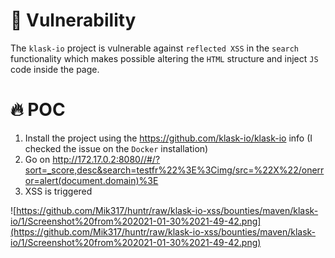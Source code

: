 # :bug: Vulnerability
The `klask-io` project is vulnerable against `reflected XSS` in the `search` functionality which makes possible altering the `HTML` structure and inject `JS` code inside the page.

# :fire: POC
1. Install the project using the https://github.com/klask-io/klask-io info (I checked the issue on the `Docker` installation)
2. Go on http://172.17.0.2:8080//#/?sort=_score,desc&search=testfr%22%3E%3Cimg/src=%22X%22/onerror=alert(document.domain)%3E
3. XSS is triggered

![https://github.com/Mik317/huntr/raw/klask-io-xss/bounties/maven/klask-io/1/Screenshot%20from%202021-01-30%2021-49-42.png](https://github.com/Mik317/huntr/raw/klask-io-xss/bounties/maven/klask-io/1/Screenshot%20from%202021-01-30%2021-49-42.png)
